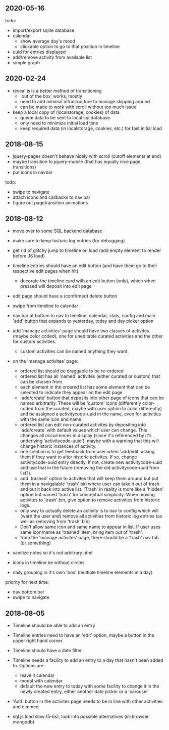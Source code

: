 2020-05-16
---

todo:

* import/export sqlite database
* calendar
  - show average day's mood
  - clickable option to go to that position in timeline
* uuid for entries displayed
* add/remove activity from available list
* simple graph

2020-02-24
---

* reveal.js is a better method of transitioning
  - 'out of the box' works, mostly
  - need to add minimal infrastructure to manage skipping around
  - can be made to work with scroll without too much issue
* keep a local copy of (localstorage, cookies) of data
  - queue data to be sent to local sql database
  - only need to minimize initial load time
  - keep required data (in localstorage, cookies, etc.) for fast initial load


2018-08-15
---

* jquery-pages doesn't behave nicely with scroll (cutoff elements at end)
* maybe transition to jquery-mobile (that has equally nice page transitions)
* put icons in navbar

todo:

* swipe to navigate
* attach icons and callbacks to nav bar
* figure out pagetransition animations

2018-08-12
---

* move over to some SQL backend database
* make sure to keep historic log entries (for debugging)
* get rid of glitchy jump to timeline on load (add empty element to render before JS load)

* timeline entries should have an edit button (and have them go to their respective edit pages
  when hit)
  - decorate the timeline card with an edit button (only), which when pressed will deposit into edit
    page

* edit page should have a (confirmed) delete button

* swipe from timeline to calendar
* nav bar at bottom to nav to timeline, calendar, stats, config and main 'add' button
  that expands to yesterday, today and day picker option

* add 'manage activities' page should have two classes of activites (maybe color coded), one for
  uneditable curated activities and the other for custom activities.
  - custom activities can be named anything they want
* on the 'manage activites' page:
  - ordered list should be draggable to be re-ordered
  - ordered list has all 'named' activites (either curated or custom) that can be chosen from
  - each element in the ordered list has some element that can be selected to indicate they
    appear on the edit page
  - 'add/create' button that deposits into other page of icons that can be named arbitrarily.
    These will be 'custom' icons (differently color-coded from the curated, maybe with user
    option to color differently) and be assigned a activitycode-uuid in the name, even for activities with
    the same icon and name.
  - ordered list can edit non-curated activites by depositing into 'add/create' with default values
    which user can change. This changes all occurrences in display (since it's referenced by it's
    underlying 'activitycode-uuid'), maybe with a warning that this will change historic instances of
    activity.
  - one solution is to get feedback from user when 'add/edit' asking them if they want to alter historic
    activites. If so, change activitycode-uuid entry directly. If not, create new activitycode-uuid and
    use that in the future (removing the old activitycode-uuid from list?).
  - add 'trashed' option to activites that will keep them around but put them in a navigatable 'trash' bin
    where user can take it out of trash and put it back into active list. 'Trash' in reality is more like
    a 'hidden' option but named 'trash' for conceptual simplicity.  When moving activites to 'trash' bin,
    give option to remove activities from historic logs.
  - only way to actually delete an activity is to nav to config which will (warn the user and) remove all
    activities from historic log entries (as well as removing from 'trash' bin)
  - Don't allow same icon and same name to appear in list. If user uses same icon/name as 'trashed' item,
    bring item out of 'trash'.
  - from the 'manage activites' page, there should be a 'trash' nav tab (or something)

* sanitize notes so it's not arbitrary html
* icons in timeline be without circles
* daily grouping in it's own 'box' (multiple timeline elements in a day)
  
priority for next time:

* nav bottom bar
* swipe to navigate



2018-08-05
---

* Timeline should be able to add an entry
* Timeline entries need to have an 'edit' option, maybe
  a button in the upper right hand corner.
* Timeline should have a date filter
* Timeline needs a facility to add an entry to a day
  that hasn't been added to. Options are:
  - leave it calendar
  - modal with calendar
  - default the new entry to today with some facility to
    change it in the newly created entry, either another
    date picker or a 'carousel'

* 'Add' button in the activites page needs to be in line
  with other activities and dimmed

* sql.js load slow (5-6s), look into possible alternatives
  (in-browser mongodb)



